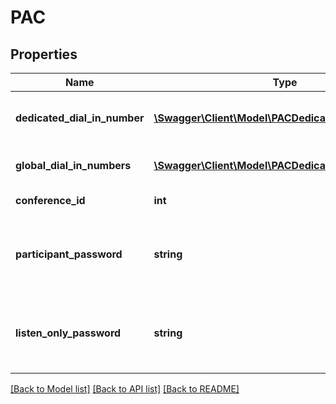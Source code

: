 # PAC

## Properties
Name | Type | Description | Notes
------------ | ------------- | ------------- | -------------
**dedicated_dial_in_number** | [**\Swagger\Client\Model\PACDedicatedDialInNumber[]**](PACDedicatedDialInNumber.md) | List of Dedicated Dial In Numbers | [optional] 
**global_dial_in_numbers** | [**\Swagger\Client\Model\PACDedicatedDialInNumber[]**](PACDedicatedDialInNumber.md) | List of Global Dial In Numbers | [optional] 
**conference_id** | **int** | Conference ID | [optional] 
**participant_password** | **string** | Participant Password, numeric value, length is less than 6 | [optional] 
**listen_only_password** | **string** | Listen-Only Password, numeric value, length is less than 6 | [optional] 

[[Back to Model list]](../README.md#documentation-for-models) [[Back to API list]](../README.md#documentation-for-api-endpoints) [[Back to README]](../README.md)


